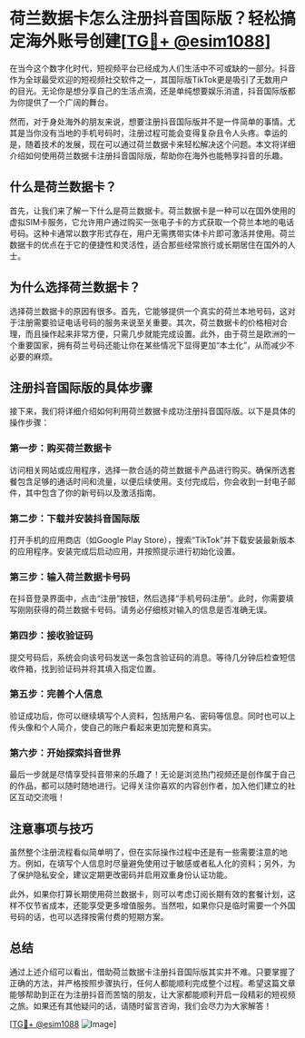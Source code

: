 # 荷兰数据卡怎么注册抖音国际版？轻松搞定海外账号创建[[TG💪+ @esim1088](https://t.me/s/esim1088)]

在当今这个数字化时代，短视频平台已经成为人们生活中不可或缺的一部分。抖音作为全球最受欢迎的短视频社交软件之一，其国际版TikTok更是吸引了无数用户的目光。无论你是想分享自己的生活点滴，还是单纯想要娱乐消遣，抖音国际版都为你提供了一个广阔的舞台。

然而，对于身处海外的朋友来说，想要注册抖音国际版并不是一件简单的事情。尤其是当你没有当地的手机号码时，注册过程可能会变得复杂且令人头疼。幸运的是，随着技术的发展，现在可以通过荷兰数据卡来轻松解决这个问题。本文将详细介绍如何使用荷兰数据卡注册抖音国际版，帮助你在海外也能畅享抖音的乐趣。

## 什么是荷兰数据卡？

首先，让我们来了解一下什么是荷兰数据卡。荷兰数据卡是一种可以在国外使用的虚拟SIM卡服务，它允许用户通过购买一张电子卡的方式获取一个荷兰本地的电话号码。这种卡通常以数字形式存在，用户无需携带实体卡片即可激活并使用。荷兰数据卡的优点在于它的便捷性和灵活性，适合那些经常旅行或长期居住在国外的人士。

## 为什么选择荷兰数据卡？

选择荷兰数据卡的原因有很多。首先，它能够提供一个真实的荷兰本地号码，这对于注册需要验证电话号码的服务来说至关重要。其次，荷兰数据卡的价格相对合理，而且操作起来非常方便，只需几步就能完成设置。此外，由于荷兰是欧洲的一个重要国家，拥有荷兰号码还能让你在某些情况下显得更加“本土化”，从而减少不必要的麻烦。

## 注册抖音国际版的具体步骤

接下来，我们将详细介绍如何利用荷兰数据卡成功注册抖音国际版。以下是具体的操作步骤：

### 第一步：购买荷兰数据卡
访问相关网站或应用程序，选择一款合适的荷兰数据卡产品进行购买。确保所选套餐包含足够的通话时间和流量，以便后续使用。支付完成后，你会收到一封电子邮件，其中包含了你的新号码以及激活指南。

### 第二步：下载并安装抖音国际版
打开手机的应用商店（如Google Play Store），搜索“TikTok”并下载安装最新版本的应用程序。安装完成后启动应用，并按照提示进行初始化设置。

### 第三步：输入荷兰数据卡号码
在抖音登录界面中，点击“注册”按钮，然后选择“手机号码注册”。此时，你需要填写刚刚获得的荷兰数据卡号码。请务必仔细核对输入的信息是否准确无误。

### 第四步：接收验证码
提交号码后，系统会向该号码发送一条包含验证码的消息。等待几分钟后检查短信收件箱，找到验证码并将其填入指定位置。

### 第五步：完善个人信息
验证成功后，你可以继续填写个人资料，包括用户名、密码等信息。同时也可以上传头像和个人简介，使自己的账户看起来更加完整和真实。

### 第六步：开始探索抖音世界
最后一步就是尽情享受抖音带来的乐趣了！无论是浏览热门视频还是创作属于自己的作品，都可以随时随地进行。记得关注你喜欢的内容创作者，加入他们建立的社区互动交流哦！

## 注意事项与技巧

虽然整个注册流程看似简单明了，但在实际操作过程中还是有一些需要注意的地方。例如，在填写个人信息时尽量避免使用过于敏感或者私人化的资料；另外，为了保护隐私安全，建议定期更改密码并启用双重身份认证功能。

此外，如果你打算长期使用荷兰数据卡，则可以考虑订阅长期有效的套餐计划，这样不仅节省成本，还能享受更多增值服务。当然啦，如果你只是临时需要一个外国号码的话，也可以选择按需付费的短期方案。

## 总结

通过上述介绍可以看出，借助荷兰数据卡注册抖音国际版其实并不难。只要掌握了正确的方法，并严格按照步骤执行，任何人都能顺利完成整个过程。希望这篇文章能够帮助到正在为注册抖音而苦恼的朋友，让大家都能顺利开启一段精彩的短视频之旅。如果还有其他疑问的话，请随时留言咨询，我们会尽力为大家解答！

[[TG💪+ @esim1088](https://t.me/s/esim1088) ![Image](https://i.postimg.cc/4NQfJmqS/Snipaste-2025-05-13-00-14-12.png)]